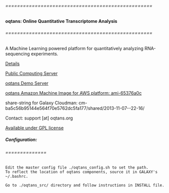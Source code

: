 ###### ==================================================
#### oqtans: Online Quantitative Transcriptome Analysis
###### ==================================================
A Machine Learning powered platform for quantitatively analyzing RNA-sequencing experiments.

[Details](http://oqtans.org)

[Public Computing Server](http://galaxy.cbio.mskcc.org) 

[oqtans Demo Server](http://cloud.oqtans.org) 

[oqtans Amazon Machine Image for AWS platform: ami-65376a0c](http://thecloudmarket.com/image/ami-65376a0c--oqtans-cloudman)

share-string for Galaxy Cloudman: cm-ba5c56b95144e564f70e5762dc5fa177/shared/2013-11-07--22-16/

Contact: support [at] oqtans.org

[Available under GPL license](http://www.gnu.org/copyleft/gpl.html)

##### Configuration:
###### ==============
    
    Edit the master config file ./oqtans_config.sh to set the path. 
    To reflect the location of oqtans components, source it in GALAXY's ~/.bashrc.

    Go to ./oqtans_src/ directory and follow instructions in INSTALL file.
